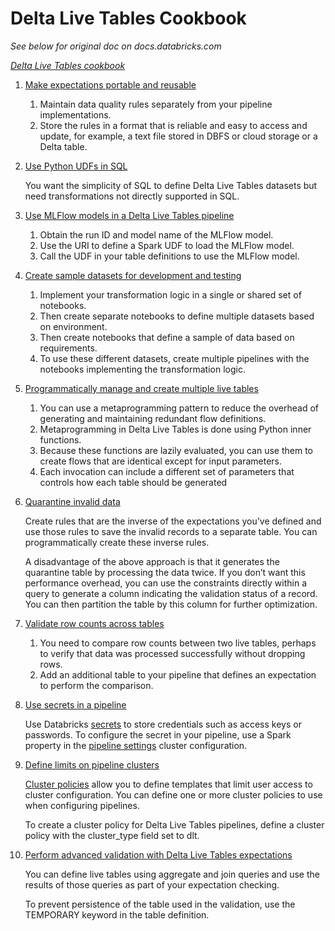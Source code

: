 # Delta Live Tables Cookbook

*See below for original doc on docs.databricks.com*

*[Delta Live Tables cookbook](https://docs.databricks.com/workflows/delta-live-tables/delta-live-tables-cookbook.html#delta-live-tables-cookbook)*

1. [Make expectations portable and reusable](https://docs.databricks.com/workflows/delta-live-tables/delta-live-tables-cookbook.html#make-expectations-portable-and-reusable)
    1. Maintain data quality rules separately from your pipeline implementations.
    2. Store the rules in a format that is reliable and easy to access and update, for example, a text file stored in DBFS or cloud storage or a Delta table.
2. [Use Python UDFs in SQL](https://docs.databricks.com/workflows/delta-live-tables/delta-live-tables-cookbook.html#use-python-udfs-in-sql)
    
    You want the simplicity of SQL to define Delta Live Tables datasets but need transformations not directly supported in SQL.

3. [Use MLFlow models in a Delta Live Tables pipeline](https://docs.databricks.com/workflows/delta-live-tables/delta-live-tables-cookbook.html#use-mlflow-models-in-a-delta-live-tables-pipeline)
    1. Obtain the run ID and model name of the MLFlow model. 
    2. Use the URI to define a Spark UDF to load the MLFlow model.
    3. Call the UDF in your table definitions to use the MLFlow model.
4. [Create sample datasets for development and testing](https://docs.databricks.com/workflows/delta-live-tables/delta-live-tables-cookbook.html#create-sample-datasets-for-development-and-testing)
    1. Implement your transformation logic in a single or shared set of notebooks.
    2. Then create separate notebooks to define multiple datasets based on environment.
    3. Then create notebooks that define a sample of data based on requirements. 
    4. To use these different datasets, create multiple pipelines with the notebooks implementing the transformation logic. 
5. [Programmatically manage and create multiple live tables](https://docs.databricks.com/workflows/delta-live-tables/delta-live-tables-cookbook.html#programmatically-manage-and-create-multiple-live-tables)
    1. You can use a metaprogramming pattern to reduce the overhead of generating and maintaining redundant flow definitions. 
    2. Metaprogramming in Delta Live Tables is done using Python inner functions.
    3. Because these functions are lazily evaluated, you can use them to create flows that are identical except for input parameters.
    4. Each invocation can include a different set of parameters that controls how each table should be generated
6. [Quarantine invalid data](https://docs.databricks.com/workflows/delta-live-tables/delta-live-tables-cookbook.html#quarantine-invalid-data)
    
    Create rules that are the inverse of the expectations you’ve defined and use those rules to save the invalid records to a separate table. You can programmatically create these inverse rules. 

    A disadvantage of the above approach is that it generates the quarantine table by processing the data twice. If you don’t want this performance overhead, you can use the constraints directly within a query to generate a column indicating the validation status of a record. You can then partition the table by this column for further optimization.

7. [Validate row counts across tables](https://docs.databricks.com/workflows/delta-live-tables/delta-live-tables-cookbook.html#validate-row-counts-across-tables)
    1. You need to compare row counts between two live tables, perhaps to verify that data was processed successfully without dropping rows.
    2. Add an additional table to your pipeline that defines an expectation to perform the comparison. 
8. [Use secrets in a pipeline](https://docs.databricks.com/workflows/delta-live-tables/delta-live-tables-cookbook.html#use-secrets-in-a-pipeline)
    
    Use Databricks [secrets](https://docs.databricks.com/security/secrets/index.html) to store credentials such as access keys or passwords. To configure the secret in your pipeline, use a Spark property in the [pipeline settings](https://docs.databricks.com/workflows/delta-live-tables/delta-live-tables-configuration.html) cluster configuration.

9. [Define limits on pipeline clusters](https://docs.databricks.com/workflows/delta-live-tables/delta-live-tables-cookbook.html#define-limits-on-pipeline-clusters)

    [Cluster policies](https://docs.databricks.com/administration-guide/clusters/policies.html) allow you to define templates that limit user access to cluster configuration. You can define one or more cluster policies to use when configuring pipelines.

    To create a cluster policy for Delta Live Tables pipelines, define a cluster policy with the cluster_type field set to dlt.

10. [Perform advanced validation with Delta Live Tables expectations](https://docs.databricks.com/workflows/delta-live-tables/delta-live-tables-cookbook.html#perform-advanced-validation-with-delta-live-tables-expectations)

    You can define live tables using aggregate and join queries and use the results of those queries as part of your expectation checking. 
    
    To prevent persistence of the table used in the validation, use the TEMPORARY keyword in the table definition.
